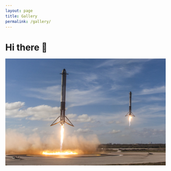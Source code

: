 ```yaml
---
layout: page
title: Gallery
permalink: /gallery/
---
```


# Hi there 👋

![Falcon](assets/falcon.jpg)